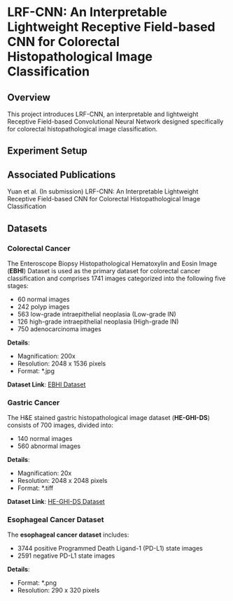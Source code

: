# LRF-CNN: An Interpretable Lightweight Receptive Field-based CNN for Colorectal Histopathological Image Classification
## Overview
This project introduces LRF-CNN, an interpretable and lightweight Receptive Field-based Convolutional Neural Network designed specifically for colorectal histopathological image classification. 

## Experiment Setup

## Associated Publications
Yuan et al. (In submission) LRF-CNN: An Interpretable Lightweight Receptive Field-based CNN for Colorectal Histopathological Image Classification
## Datasets
### Colorectal Cancer

The Enteroscope Biopsy Histopathological Hematoxylin and Eosin Image (**EBHI**) Dataset is used as the primary dataset for colorectal cancer classification and comprises 1741 images categorized into the following five stages:
- 60 normal images
- 242 polyp images
- 563 low-grade intraepithelial neoplasia (Low-grade IN)
- 126 high-grade intraepithelial neoplasia (High-grade IN)
- 750 adenocarcinoma images

**Details**:
- Magnification: 200x
- Resolution: 2048 x 1536 pixels
- Format: *.jpg

**Dataset Link**: [EBHI Dataset](https://figshare.com/articles/dataset/EBH-HE-IDS/16999363/1)

### Gastric Cancer

The H&E stained gastric histopathological image dataset (**HE-GHI-DS**) consists of 700 images, divided into:
- 140 normal images
- 560 abnormal images

**Details**:
- Magnification: 20x
- Resolution: 2048 x 2048 pixels
- Format: *.tiff

**Dataset Link**: [HE-GHI-DS Dataset](https://data.mendeley.com/datasets/thgf23xgy7/2)

### Esophageal Cancer Dataset

The **esophageal cancer dataset** includes:
- 3744 positive Programmed Death Ligand-1 (PD-L1) state images
- 2591 negative PD-L1 state images

**Details**:
- Format: *.png
- Resolution: 290 x 320 pixels

